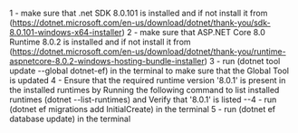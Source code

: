 1 - make sure that .net SDK 8.0.101 is installed and if not install it from (https://dotnet.microsoft.com/en-us/download/dotnet/thank-you/sdk-8.0.101-windows-x64-installer)
2 - make sure that ASP.NET Core 8.0 Runtime 8.0.2 is installed and if not install it from (https://dotnet.microsoft.com/en-us/download/dotnet/thank-you/runtime-aspnetcore-8.0.2-windows-hosting-bundle-installer)
3 - run (dotnet tool update --global dotnet-ef) in the terminal to make sure that the Global Tool is updated
4 - Ensure that the required runtime version '8.0.1' is present in the installed runtimes by Running the following command to list installed runtimes (dotnet --list-runtimes) and Verify that '8.0.1' is listed
--4 - run (dotnet ef migrations add InitialCreate) in the terminal
5 - run (dotnet ef database update) in the terminal
